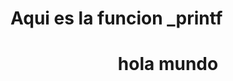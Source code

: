 <p align="center"><h1><strong> Aqui es la funcion _printf </strong></h1></p>
<h1><p align="center"> hola mundo</p></h1>
